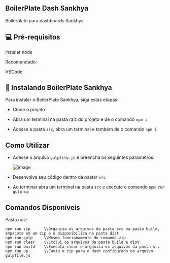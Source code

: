 ## BoilerPlate Dash Sankhya

Boilerplate para dashboards Sankhya


## 💻 Pré-requisitos

instalar node

Recomendado:

VSCode

## 🚀 Instalando BoilerPlate Sankhya

Para instalar o BoilerPlate Sankhya, siga estas etapas:

* Clone o projeto

* Abra um terminal na pasta raiz do projeto e de o comando `npm i`

* Acesse a pasta `src`, abra um terminal e também de o comando  `npm i`

## Como Utilizar

* Acesse o arquivo `gulpfile.js` e preencha os seguintes parametros.

  ![image](https://user-images.githubusercontent.com/40127216/216656321-5f80814a-7277-4f52-ad09-ee88700f673f.png)
  
* Desenvolva seu código dentro da pastar `src` 

* Ao terminar abra um terminal na pasta `src` e execute o comando `npm run gulp-up`

## Comandos Disponiveis

Pasta raiz:
```
npm run zip      \\Organiza os arquivos da pasta src na pasta build, empacota em um zip e o disponibiliza na pasta dist
npm run gulp     \\Mesmo funcionamento do comando zip 
npm run clear    \\Exclui os arquivos da pasta build e dist
npm run build    \\Executa clear e organiza os arquivos da pasta src
npm run up       \\Envia o zip para o dash configurado no arquivo gulpfile.js
```
